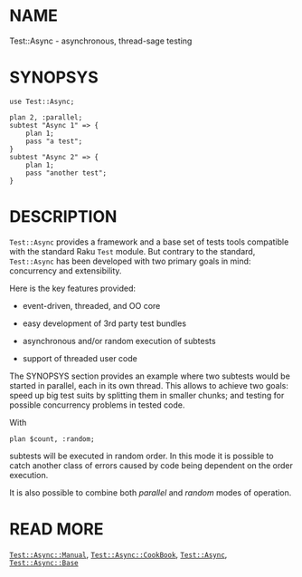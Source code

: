 NAME
====

Test::Async - asynchronous, thread-sage testing

SYNOPSYS
========

    use Test::Async;

    plan 2, :parallel;
    subtest "Async 1" => {
        plan 1;
        pass "a test";
    }
    subtest "Async 2" => {
        plan 1;
        pass "another test";
    }

DESCRIPTION
===========

`Test::Async` provides a framework and a base set of tests tools compatible with the standard Raku `Test` module. But contrary to the standard, `Test::Async` has been developed with two primary goals in mind: concurrency and extensibility.

Here is the key features provided:

  * event-driven, threaded, and OO core

  * easy development of 3rd party test bundles

  * asynchronous and/or random execution of subtests

  * support of threaded user code

The SYNOPSYS section provides an example where two subtests would be started in parallel, each in its own thread. This allows to achieve two goals: speed up big test suits by splitting them in smaller chunks; and testing for possible concurrency problems in tested code.

With

    plan $count, :random;

subtests will be executed in random order. In this mode it is possible to catch another class of errors caused by code being dependent on the order execution.

It is also possible to combine both *parallel* and *random* modes of operation.

READ MORE
=========

[`Test::Async::Manual`](docs/md/Test/Async/Manual.md), [`Test::Async::CookBook`](docs/md/Test/Async/CookBook.md), [`Test::Async`](docs/md/Test/Async.md), [`Test::Async::Base`](docs/md/Test/Async/Base.md)

